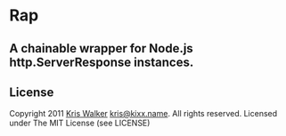 Rap
===

A chainable wrapper for Node.js http.ServerResponse instances.
--------------------------------------------------------------

License
-------
Copyright 2011 [Kris Walker](http://www.kixx.name) <kris@kixx.name>. All rights reserved.
Licensed under The MIT License (see LICENSE)

